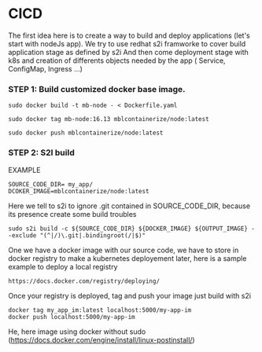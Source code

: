 # CICD
The first idea here is to create a way to build and deploy applications (let's start with nodeJs app).
We try to use redhat s2i framworke to cover build application stage as defined by s2i
And then come deployment stage with k8s and creation of differents objects needed by the app ( Service, ConfigMap, Ingress ...)


### STEP 1: Build customized docker base image.
```
sudo docker build -t mb-node - < Dockerfile.yaml
```
```
sudo docker tag mb-node:16.13 mblcontainerize/node:latest
```
```
sudo docker push mblcontainerize/node:latest
```

### STEP 2: S2I build

EXAMPLE 
```
SOURCE_CODE_DIR= my_app/
DCOKER_IMAGE=mblcontainerize/node:latest
```
Here we tell to s2i to ignore .git contained in SOURCE_CODE_DIR, because its presence create some build troubles

```
sudo s2i build -c ${SOURCE_CODE_DIR} ${DOCKER_IMAGE} ${OUTPUT_IMAGE} --exclude "(^|/)\.git|.bindingroot(/|$)"
```

One we have a docker image with our source code, we have to store in docker registry to make a kubernetes deployement later, here is a sample example to deploy a local registry
```
https://docs.docker.com/registry/deploying/
```
Once your registry is deployed, tag and push your image just build with s2i

```
docker tag my_app_im:latest localhost:5000/my-app-im
docker push localhost:5000/my-app-im
```
He, here image using docker without sudo (https://docs.docker.com/engine/install/linux-postinstall/)
